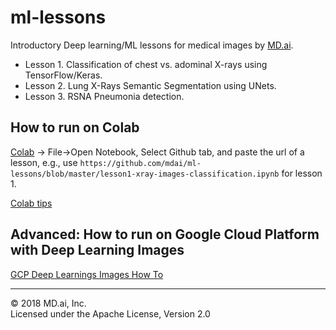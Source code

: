 # ml-lessons

Introductory Deep learning/ML lessons for medical images by [MD.ai](https://www.md.ai). 

- Lesson 1. Classification of chest vs. adominal X-rays using TensorFlow/Keras. 
- Lesson 2. Lung X-Rays Semantic Segmentation using UNets. 
- Lesson 3. RSNA Pneumonia detection. 

## How to run on Colab 

[Colab](https://colab.research.google.com/) -> File->Open Notebook, Select Github tab, and paste the url of a lesson, e.g., use 
`https://github.com/mdai/ml-lessons/blob/master/lesson1-xray-images-classification.ipynb` for lesson 1. 

[Colab tips](https://www.kdnuggets.com/2018/02/essential-google-colaboratory-tips-tricks.html)

## Advanced: How to run on Google Cloud Platform with Deep Learning Images

[GCP Deep Learnings Images How To](running_on_gcp.md)

---

&copy; 2018 MD.ai, Inc.  
Licensed under the Apache License, Version 2.0
